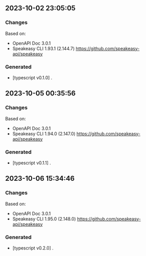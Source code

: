 

## 2023-10-02 23:05:05
### Changes
Based on:
- OpenAPI Doc 3.0.1 
- Speakeasy CLI 1.93.1 (2.144.7) https://github.com/speakeasy-api/speakeasy
### Generated
- [typescript v0.1.0] .

## 2023-10-05 00:35:56
### Changes
Based on:
- OpenAPI Doc 3.0.1 
- Speakeasy CLI 1.94.0 (2.147.0) https://github.com/speakeasy-api/speakeasy
### Generated
- [typescript v0.1.1] .

## 2023-10-06 15:34:46
### Changes
Based on:
- OpenAPI Doc 3.0.1 
- Speakeasy CLI 1.95.0 (2.148.0) https://github.com/speakeasy-api/speakeasy
### Generated
- [typescript v0.2.0] .